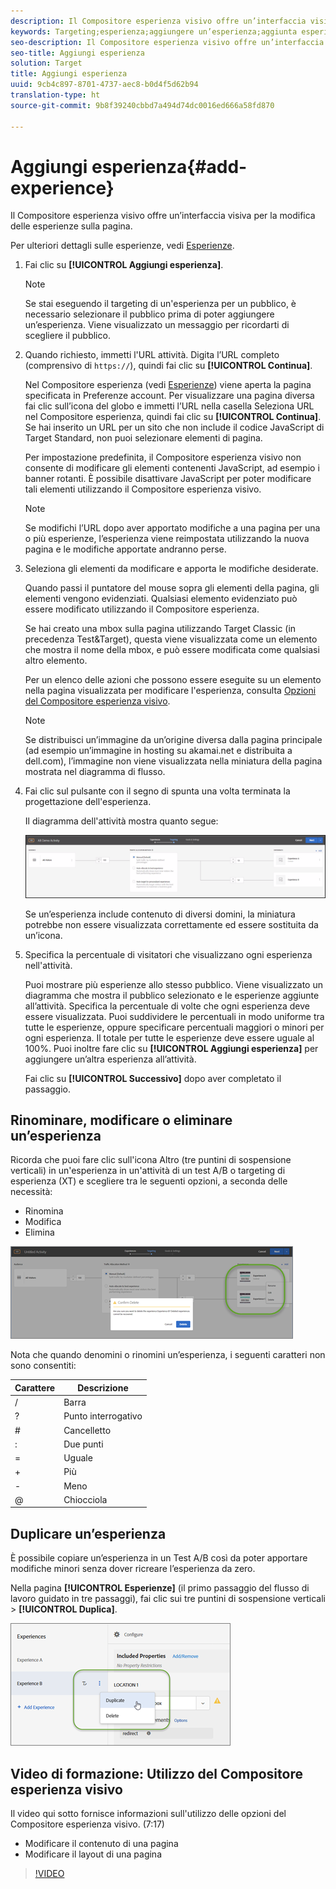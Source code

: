 ```yaml
---
description: Il Compositore esperienza visivo offre un’interfaccia visiva per la modifica delle esperienze sulla pagina.
keywords: Targeting;esperienza;aggiungere un’esperienza;aggiunta esperienza
seo-description: Il Compositore esperienza visivo offre un’interfaccia visiva per la modifica delle esperienze sulla pagina.
seo-title: Aggiungi esperienza
solution: Target
title: Aggiungi esperienza
uuid: 9cb4c897-8701-4737-aec8-b0d4f5d62b94
translation-type: ht
source-git-commit: 9b8f39240cbbd7a494d74dc0016ed666a58fd870

---
```



# Aggiungi esperienza{#add-experience}

Il Compositore esperienza visivo offre un’interfaccia visiva per la modifica delle esperienze sulla pagina.

Per ulteriori dettagli sulle esperienze, vedi [Esperienze](../../../c-experiences/experiences.md#concept_A2E10F6AFB3D4AEAB6951EE14688848D).

1. Fai clic su **[!UICONTROL Aggiungi esperienza]**.

   >[!NOTE]
   >
   >Se stai eseguendo il targeting di un&#39;esperienza per un pubblico, è necessario selezionare il pubblico prima di poter aggiungere un’esperienza. Viene visualizzato un messaggio per ricordarti di scegliere il pubblico.

1. Quando richiesto, immetti l&#39;URL attività. Digita l’URL completo (comprensivo di `https://`), quindi fai clic su **[!UICONTROL Continua]**.

   Nel Compositore esperienza (vedi [Esperienze](../../../c-experiences/experiences.md#concept_1D011219034B492BB03C08B3BB80E3F0)) viene aperta la pagina specificata in Preferenze account. Per visualizzare una pagina diversa fai clic sull’icona del globo e immetti l’URL nella casella Seleziona URL nel Compositore esperienza, quindi fai clic su **[!UICONTROL Continua]**. Se hai inserito un URL per un sito che non include il codice JavaScript di Target Standard, non puoi selezionare elementi di pagina.

   Per impostazione predefinita, il Compositore esperienza visivo non consente di modificare gli elementi contenenti JavaScript, ad esempio i banner rotanti. È possibile disattivare JavaScript per poter modificare tali elementi utilizzando il Compositore esperienza visivo.

   >[!NOTE]
   >
   >Se modifichi l’URL dopo aver apportato modifiche a una pagina per una o più esperienze, l’esperienza viene reimpostata utilizzando la nuova pagina e le modifiche apportate andranno perse.

1. Seleziona gli elementi da modificare e apporta le modifiche desiderate.

   Quando passi il puntatore del mouse sopra gli elementi della pagina, gli elementi vengono evidenziati. Qualsiasi elemento evidenziato può essere modificato utilizzando il Compositore esperienza.

   Se hai creato una mbox sulla pagina utilizzando Target Classic (in precedenza Test&amp;Target), questa viene visualizzata come un elemento che mostra il nome della mbox, e può essere modificata come qualsiasi altro elemento.

   Per un elenco delle azioni che possono essere eseguite su un elemento nella pagina visualizzata per modificare l&#39;esperienza, consulta [Opzioni del Compositore esperienza visivo](/help/c-experiences/c-visual-experience-composer/viztarget-options.md).


   >[!NOTE]
   >
   >Se distribuisci un’immagine da un’origine diversa dalla pagina principale (ad esempio un’immagine in hosting su akamai.net e distribuita a dell.com), l’immagine non viene visualizzata nella miniatura della pagina mostrata nel diagramma di flusso.

1. Fai clic sul pulsante con il segno di spunta una volta terminata la progettazione dell&#39;esperienza.

   Il diagramma dell&#39;attività mostra quanto segue:

   ![](assets/ab_flodia.png)

   Se un’esperienza include contenuto di diversi domini, la miniatura potrebbe non essere visualizzata correttamente ed essere sostituita da un’icona.

1. Specifica la percentuale di visitatori che visualizzano ogni esperienza nell&#39;attività.

   Puoi mostrare più esperienze allo stesso pubblico. Viene visualizzato un diagramma che mostra il pubblico selezionato e le esperienze aggiunte all’attività. Specifica la percentuale di volte che ogni esperienza deve essere visualizzata. Puoi suddividere le percentuali in modo uniforme tra tutte le esperienze, oppure specificare percentuali maggiori o minori per ogni esperienza. Il totale per tutte le esperienze deve essere uguale al 100%. Puoi inoltre fare clic su **[!UICONTROL Aggiungi esperienza]** per aggiungere un’altra esperienza all’attività.

   Fai clic su **[!UICONTROL Successivo]** dopo aver completato il passaggio.

## Rinominare, modificare o eliminare un’esperienza

Ricorda che puoi fare clic sull&#39;icona Altro (tre puntini di sospensione verticali) in un&#39;esperienza in un&#39;attività di un test A/B o targeting di esperienza (XT) e scegliere tra le seguenti opzioni, a seconda delle necessità:

* Rinomina
* Modifica
* Elimina

![](assets/experience_edit.png)

Nota che quando denomini o rinomini un’esperienza, i seguenti caratteri non sono consentiti:

| Carattere | Descrizione |
|--- |--- |
| / | Barra |
| ? | Punto interrogativo |
| # | Cancelletto |
| : | Due punti |
| = | Uguale |
| + | Più |
| - | Meno |
| @ | Chiocciola |

## Duplicare un’esperienza

È possibile copiare un’esperienza in un Test A/B così da poter apportare modifiche minori senza dover ricreare l’esperienza da zero.

Nella pagina **[!UICONTROL Esperienze]** (il primo passaggio del flusso di lavoro guidato in tre passaggi), fai clic sui tre puntini di sospensione verticali &gt; **[!UICONTROL Duplica]**.

![](assets/duplicate_experience_ab.png)

## Video di formazione: Utilizzo del Compositore esperienza visivo

Il video qui sotto fornisce informazioni sull&#39;utilizzo delle opzioni del Compositore esperienza visivo. (7:17)

* Modificare il contenuto di una pagina
* Modificare il layout di una pagina

>[!VIDEO](https://video.tv.adobe.com/v/17399)

